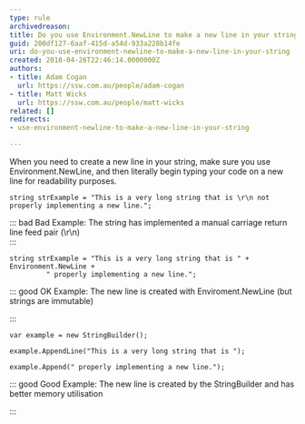 ```yaml
---
type: rule
archivedreason: 
title: Do you use Environment.NewLine to make a new line in your string?
guid: 200df127-6aaf-415d-a54d-933a228b14fe
uri: do-you-use-environment-newline-to-make-a-new-line-in-your-string
created: 2018-04-26T22:46:14.0000000Z
authors:
- title: Adam Cogan
  url: https://ssw.com.au/people/adam-cogan
- title: Matt Wicks
  url: https://ssw.com.au/people/matt-wicks
related: []
redirects:
- use-environment-newline-to-make-a-new-line-in-your-string

---
```


When you need to create a new line in your string, make sure you use Environment.NewLine, and then literally begin typing your code on a new line for readability purposes.

<!--endintro-->



```
string strExample = "This is a very long string that is \r\n not properly implementing a new line.";
```



::: bad
Bad Example: The string has implemented a manual carriage return line feed pair (\r\n)  
:::





```
string strExample = "This is a very long string that is " + Environment.NewLine +		 " properly implementing a new line.";
```





::: good
OK Example: The new line is created with Enviroment.NewLine (but strings are immutable)

:::



```
var example = new StringBuilder();

example.AppendLine("This is a very long string that is ");

example.Append(" properly implementing a new line.");
```





::: good
Good Example: The new line is created by the StringBuilder and has better memory utilisation

:::
